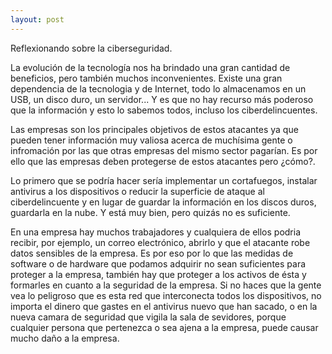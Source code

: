 ```yaml
---
layout: post
---
```


Reflexionando sobre la ciberseguridad.

<p>La evolución de la tecnología nos ha brindado una gran cantidad de beneficios, pero también muchos inconvenientes. 
Existe una gran dependencia de la tecnologia y de Internet, todo lo almacenamos en un USB, un disco duro, un servidor... Y es que no hay recurso más poderoso que la información y esto lo sabemos todos, incluso los ciberdelincuentes.</p>
<p>Las empresas son los principales objetivos de estos atacantes ya que pueden tener información muy valiosa acerca de muchísima gente o infromación por las que 
otras empresas del mismo sector pagarían. Es por ello que las empresas deben protegerse de estos atacantes pero ¿cómo?.</p>
<p>Lo primero que se podría hacer sería implementar un cortafuegos, instalar antivirus a los dispositivos o reducir la superficie de ataque al ciberdelincuente y en lugar de guardar
la información en los discos duros, guardarla en la nube. Y está muy bien, pero quizás no es suficiente.</p>
<p>En una empresa hay muchos trabajadores y cualquiera de ellos podria recibir, por ejemplo, un correo electrónico, abrirlo y que el atacante robe datos sensibles de la empresa. Es
por eso por lo que las medidas de software o de hardware que podamos adquirir no sean suficientes para proteger a la empresa, también hay que proteger a los activos de ésta y formarles
en cuanto a la seguridad de la empresa.
Si no haces que la gente vea lo peligroso que es esta red que interconecta todos los dispositivos, no importa el dinero que gastes en el antivirus nuevo que han sacado, o en
la nueva camara de seguridad que vigila la sala de sevidores, porque cualquier persona que pertenezca o sea ajena a la empresa, puede causar mucho daño a la empresa.</p>
